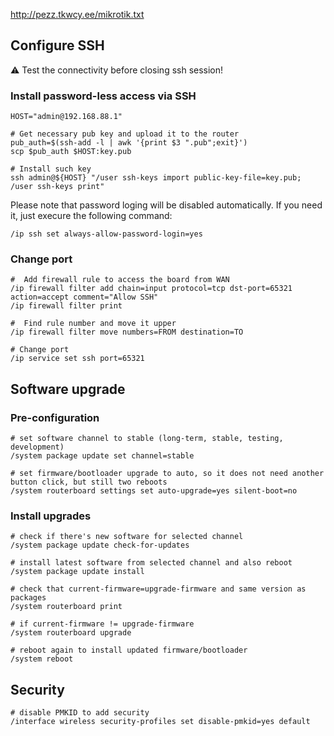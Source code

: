 http://pezz.tkwcy.ee/mikrotik.txt

## Configure SSH

:warning: Test the connectivity before closing ssh session!

### Install password-less access via SSH
```
HOST="admin@192.168.88.1"

# Get necessary pub key and upload it to the router
pub_auth=$(ssh-add -l | awk '{print $3 ".pub";exit}')
scp $pub_auth $HOST:key.pub

# Install such key
ssh admin@${HOST} "/user ssh-keys import public-key-file=key.pub; /user ssh-keys print"
```

Please note that password loging will be disabled automatically. If you need it, just execure the following command:

```
/ip ssh set always-allow-password-login=yes
```

### Change port

```
#  Add firewall rule to access the board from WAN
/ip firewall filter add chain=input protocol=tcp dst-port=65321 action=accept comment="Allow SSH"
/ip firewall filter print

#  Find rule number and move it upper
/ip firewall filter move numbers=FROM destination=TO

# Change port
/ip service set ssh port=65321
```

## Software upgrade

### Pre-configuration 
```
# set software channel to stable (long-term, stable, testing, development)
/system package update set channel=stable

# set firmware/bootloader upgrade to auto, so it does not need another button click, but still two reboots
/system routerboard settings set auto-upgrade=yes silent-boot=no
```

### Install upgrades
```
# check if there's new software for selected channel
/system package update check-for-updates

# install latest software from selected channel and also reboot
/system package update install

# check that current-firmware=upgrade-firmware and same version as packages
/system routerboard print

# if current-firmware != upgrade-firmware
/system routerboard upgrade

# reboot again to install updated firmware/bootloader
/system reboot
```

## Security
```
# disable PMKID to add security
/interface wireless security-profiles set disable-pmkid=yes default
```

